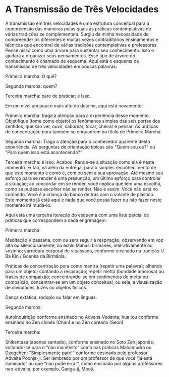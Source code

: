 # A Transmissão de Três Velocidades

A transmissão em três velocidades é uma estrutura conceitual para a compreensão das maneiras pelas quais as práticas contemplativas de várias tradições se complementam. Surgiu da minha necessidade de compreender os diferentes e muitas vezes contraditórios ensinamentos e técnicas que encontrei de várias tradições contemplativas e professores. Pense nisso como uma árvore para sustentar seu conhecimento. Isso o ajudará a organizar seus pensamentos. Esse tipo de árvore do conhecimento é chamado de esquema. Aqui está o esquema de transmissão de três velocidades em poucas palavras:

Primeira marcha: O quê?

Segunda marcha: quem?

Terceira marcha: pare de praticar; é isso.

Em um nível um pouco mais alto de detalhe, aqui está novamente:

Primeira marcha: traga a atenção para a experiência desse momento. Objetifique (tome como objeto) os fenômenos simples das seis portas dos sentidos, que são ver, ouvir, saborear, tocar, cheirar e pensar. As práticas de concentração pura também se enquadram no título de Primeira Marcha.

Segunda marcha: Traga a atenção para o conhecedor aparente desta experiência. As perguntas de orientação típicas são "Quem sou eu?" ou “Para quem isso está acontecendo?”

Terceira marcha: é isso. Acabou. Renda-se à situação como ela é neste momento. Então, vá além da entrega, para o simples reconhecimento de que este momento é como é, com ou sem a sua aprovação. Até mesmo seu esforço para se render é uma presunção, um último esforço para controlar a situação; ao concordar em se render, você implica que tem uma escolha, como se pudesse escolher não se render. Não é assim. Você não está no comando. Você é a criança do banco de trás com o volante de plástico. Este momento já está aqui e nada que você possa fazer ou não fazer neste momento irá mudá-lo.

Aqui está uma terceira iteração do esquema com uma lista parcial de práticas que correspondem a cada engrenagem:

Primeira marcha:

Meditação Vipassana, com ou sem seguir a respiração, observando em voz alta ou silenciosamente, no estilo Mahasi birmanês, interativamente ou sozinho; varredura corporal de vipassana, conforme ensinado na tradição U Ba Kin / Goenka da Birmânia.

Práticas de concentração pura como mantra (repetir uma palavra); olhando para um objeto; contando a respiração; repetir metta (bondade amorosa) ou frases de compaixão; concentrando-se em sentimentos de metta ou compaixão; concentrar-se em um objeto conceitual, ou seja, a visualização de divindades, luzes ou objetos físicos.

Dança extática, rodopio ou falar em línguas.

Segunda marcha:

Autoinquirição conforme ensinado no Advaita Vedanta; hua tou conforme ensinado no Zen chinês (Chan) e no Zen coreano (Seon).

Terceira marcha:

Shikantaza (apenas sentado), conforme ensinado no Soto Zen japonês; voltando-se para o “não manifesto” como nas práticas Mahamudra ou Dzogchen; "Simplesmente pare!" conforme ensinado pelo professor Advaita Poonja-ji. Ser lembrado por um professor de que você “já está iluminado” ou que “não pode errar”, como ensinado por alguns professores neo-advaita, por exemplo, Ganga-ji, Mooji.
